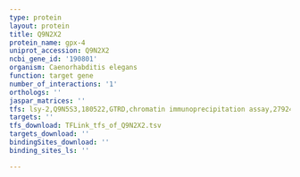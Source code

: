 ```yaml
---
type: protein
layout: protein
title: Q9N2X2
protein_name: gpx-4
uniprot_accession: Q9N2X2
ncbi_gene_id: '190801'
organism: Caenorhabditis elegans
function: target gene
number_of_interactions: '1'
orthologs: ''
jaspar_matrices: ''
tfs: lsy-2,Q9N5S3,180522,GTRD,chromatin immunoprecipitation assay,27924024%5Buid%5D,No
targets: ''
tfs_download: TFLink_tfs_of_Q9N2X2.tsv
targets_download: ''
bindingSites_download: ''
binding_sites_ls: ''

---
```

